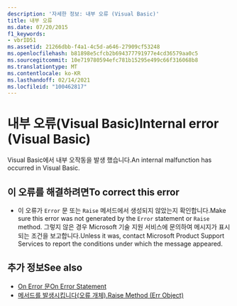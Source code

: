 ```yaml
---
description: '자세한 정보: 내부 오류 (Visual Basic)'
title: 내부 오류
ms.date: 07/20/2015
f1_keywords:
- vbrID51
ms.assetid: 21266dbb-f4a1-4c5d-a646-27909cf53248
ms.openlocfilehash: b81898e5cfcb2b694377791977e4cd36579aa0c5
ms.sourcegitcommit: 10e719780594efc781b15295e499c66f316068b8
ms.translationtype: MT
ms.contentlocale: ko-KR
ms.lasthandoff: 02/14/2021
ms.locfileid: "100462817"
---
```

# <a name="internal-error-visual-basic"></a><span data-ttu-id="10ee0-103">내부 오류(Visual Basic)</span><span class="sxs-lookup"><span data-stu-id="10ee0-103">Internal error (Visual Basic)</span></span>

<span data-ttu-id="10ee0-104">Visual Basic에서 내부 오작동을 발생 했습니다.</span><span class="sxs-lookup"><span data-stu-id="10ee0-104">An internal malfunction has occurred in Visual Basic.</span></span>  
  
## <a name="to-correct-this-error"></a><span data-ttu-id="10ee0-105">이 오류를 해결하려면</span><span class="sxs-lookup"><span data-stu-id="10ee0-105">To correct this error</span></span>  
  
- <span data-ttu-id="10ee0-106">이 오류가 `Error` 문 또는 `Raise` 메서드에서 생성되지 않았는지 확인합니다.</span><span class="sxs-lookup"><span data-stu-id="10ee0-106">Make sure this error was not generated by the `Error` statement or `Raise` method.</span></span> <span data-ttu-id="10ee0-107">그렇지 않은 경우 Microsoft 기술 지원 서비스에 문의하여 메시지가 표시되는 조건을 보고합니다.</span><span class="sxs-lookup"><span data-stu-id="10ee0-107">Unless it was, contact Microsoft Product Support Services to report the conditions under which the message appeared.</span></span>  
  
## <a name="see-also"></a><span data-ttu-id="10ee0-108">추가 정보</span><span class="sxs-lookup"><span data-stu-id="10ee0-108">See also</span></span>

- [<span data-ttu-id="10ee0-109">On Error 문</span><span class="sxs-lookup"><span data-stu-id="10ee0-109">On Error Statement</span></span>](../language-reference/statements/on-error-statement.md)
- [<span data-ttu-id="10ee0-110">메서드를 발생시킵니다(오류 개체).</span><span class="sxs-lookup"><span data-stu-id="10ee0-110">Raise Method (Err Object)</span></span>](xref:Microsoft.VisualBasic.ErrObject.Raise%2A)
